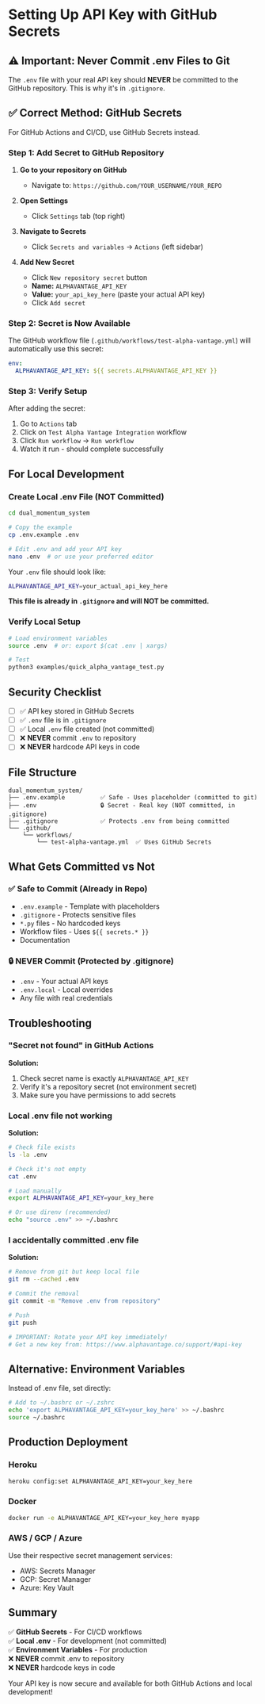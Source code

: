 # Setting Up API Key with GitHub Secrets

## ⚠️ Important: Never Commit .env Files to Git

The `.env` file with your real API key should **NEVER** be committed to the GitHub repository. This is why it's in `.gitignore`.

## ✅ Correct Method: GitHub Secrets

For GitHub Actions and CI/CD, use GitHub Secrets instead.

### Step 1: Add Secret to GitHub Repository

1. **Go to your repository on GitHub**
   - Navigate to: `https://github.com/YOUR_USERNAME/YOUR_REPO`

2. **Open Settings**
   - Click `Settings` tab (top right)

3. **Navigate to Secrets**
   - Click `Secrets and variables` → `Actions` (left sidebar)

4. **Add New Secret**
   - Click `New repository secret` button
   - **Name:** `ALPHAVANTAGE_API_KEY`
   - **Value:** `your_api_key_here` (paste your actual API key)
   - Click `Add secret`

### Step 2: Secret is Now Available

The GitHub workflow file (`.github/workflows/test-alpha-vantage.yml`) will automatically use this secret:

```yaml
env:
  ALPHAVANTAGE_API_KEY: ${{ secrets.ALPHAVANTAGE_API_KEY }}
```

### Step 3: Verify Setup

After adding the secret:

1. Go to `Actions` tab
2. Click on `Test Alpha Vantage Integration` workflow
3. Click `Run workflow` → `Run workflow`
4. Watch it run - should complete successfully

## For Local Development

### Create Local .env File (NOT Committed)

```bash
cd dual_momentum_system

# Copy the example
cp .env.example .env

# Edit .env and add your API key
nano .env  # or use your preferred editor
```

Your `.env` file should look like:
```bash
ALPHAVANTAGE_API_KEY=your_actual_api_key_here
```

**This file is already in `.gitignore` and will NOT be committed.**

### Verify Local Setup

```bash
# Load environment variables
source .env  # or: export $(cat .env | xargs)

# Test
python3 examples/quick_alpha_vantage_test.py
```

## Security Checklist

- [ ] ✅ API key stored in GitHub Secrets
- [ ] ✅ `.env` file is in `.gitignore`
- [ ] ✅ Local `.env` file created (not committed)
- [ ] ❌ **NEVER** commit `.env` to repository
- [ ] ❌ **NEVER** hardcode API keys in code

## File Structure

```
dual_momentum_system/
├── .env.example          ✅ Safe - Uses placeholder (committed to git)
├── .env                  🔒 Secret - Real key (NOT committed, in .gitignore)
├── .gitignore            ✅ Protects .env from being committed
└── .github/
    └── workflows/
        └── test-alpha-vantage.yml  ✅ Uses GitHub Secrets
```

## What Gets Committed vs Not

### ✅ Safe to Commit (Already in Repo)
- `.env.example` - Template with placeholders
- `.gitignore` - Protects sensitive files
- `*.py` files - No hardcoded keys
- Workflow files - Uses `${{ secrets.* }}`
- Documentation

### 🔒 NEVER Commit (Protected by .gitignore)
- `.env` - Your actual API keys
- `.env.local` - Local overrides
- Any file with real credentials

## Troubleshooting

### "Secret not found" in GitHub Actions

**Solution:**
1. Check secret name is exactly `ALPHAVANTAGE_API_KEY`
2. Verify it's a repository secret (not environment secret)
3. Make sure you have permissions to add secrets

### Local .env file not working

**Solution:**
```bash
# Check file exists
ls -la .env

# Check it's not empty
cat .env

# Load manually
export ALPHAVANTAGE_API_KEY=your_key_here

# Or use direnv (recommended)
echo "source .env" >> ~/.bashrc
```

### I accidentally committed .env file

**Solution:**
```bash
# Remove from git but keep local file
git rm --cached .env

# Commit the removal
git commit -m "Remove .env from repository"

# Push
git push

# IMPORTANT: Rotate your API key immediately!
# Get a new key from: https://www.alphavantage.co/support/#api-key
```

## Alternative: Environment Variables

Instead of .env file, set directly:

```bash
# Add to ~/.bashrc or ~/.zshrc
echo 'export ALPHAVANTAGE_API_KEY=your_key_here' >> ~/.bashrc
source ~/.bashrc
```

## Production Deployment

### Heroku
```bash
heroku config:set ALPHAVANTAGE_API_KEY=your_key_here
```

### Docker
```bash
docker run -e ALPHAVANTAGE_API_KEY=your_key_here myapp
```

### AWS / GCP / Azure
Use their respective secret management services:
- AWS: Secrets Manager
- GCP: Secret Manager
- Azure: Key Vault

## Summary

✅ **GitHub Secrets** - For CI/CD workflows  
✅ **Local .env** - For development (not committed)  
✅ **Environment Variables** - For production  
❌ **NEVER** commit .env to repository  
❌ **NEVER** hardcode keys in code  

Your API key is now secure and available for both GitHub Actions and local development!
